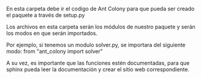 En esta carpeta debe ir el codigo de Ant Colony para que pueda ser creado el paquete a través de setup.py


Los archivos en esta carpeta serán los módulos de nuestro paquete y serán los modos en que serán importados. 


Por ejemplo, si tenemos un modulo solver.py, se importara del siguiente modo: from "ant_colony import solver" 

A su vez, es importante que las funciones estén documentadas, para que sphinx pueda leer la documentación y crear el sitio web correspondiente. 

